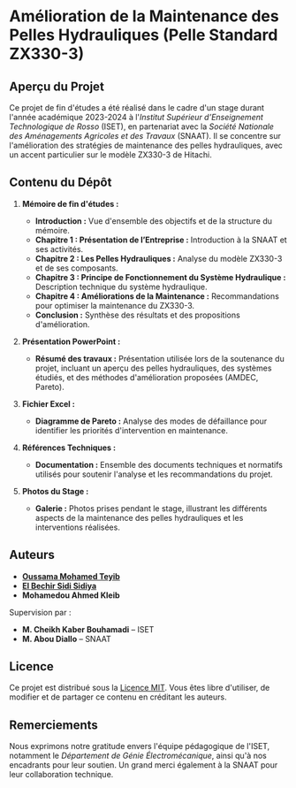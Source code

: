 # Amélioration de la Maintenance des Pelles Hydrauliques (Pelle Standard ZX330-3)

## Aperçu du Projet
Ce projet de fin d'études a été réalisé dans le cadre d'un stage durant l'année académique 2023-2024 à l'*Institut Supérieur d’Enseignement Technologique de Rosso* (ISET), en partenariat avec la *Société Nationale des Aménagements Agricoles et des Travaux* (SNAAT). Il se concentre sur l'amélioration des stratégies de maintenance des pelles hydrauliques, avec un accent particulier sur le modèle ZX330-3 de Hitachi.

## Contenu du Dépôt
1. **Mémoire de fin d'études :**
   - **Introduction :** Vue d'ensemble des objectifs et de la structure du mémoire.
   - **Chapitre 1 : Présentation de l’Entreprise :** Introduction à la SNAAT et ses activités.
   - **Chapitre 2 : Les Pelles Hydrauliques :** Analyse du modèle ZX330-3 et de ses composants.
   - **Chapitre 3 : Principe de Fonctionnement du Système Hydraulique :** Description technique du système hydraulique.
   - **Chapitre 4 : Améliorations de la Maintenance :** Recommandations pour optimiser la maintenance du ZX330-3.
   - **Conclusion :** Synthèse des résultats et des propositions d'amélioration.

2. **Présentation PowerPoint :**
   - **Résumé des travaux :** Présentation utilisée lors de la soutenance du projet, incluant un aperçu des pelles hydrauliques, des systèmes étudiés, et des méthodes d'amélioration proposées (AMDEC, Pareto).
   
3. **Fichier Excel :**
   - **Diagramme de Pareto :** Analyse des modes de défaillance pour identifier les priorités d'intervention en maintenance.

4. **Références Techniques :**
   - **Documentation :** Ensemble des documents techniques et normatifs utilisés pour soutenir l'analyse et les recommandations du projet.

5. **Photos du Stage :**
   - **Galerie :** Photos prises pendant le stage, illustrant les différents aspects de la maintenance des pelles hydrauliques et les interventions réalisées.

## Auteurs
- **[Oussama Mohamed Teyib](https://github.com/OussamaTeyib)**
- **[El Bechir Sidi Sidiya](https://github.com/bechirsidiya)**
- **Mohamedou Ahmed Kleib**

Supervision par :
- **M. Cheikh Kaber Bouhamadi** – ISET
- **M. Abou Diallo** – SNAAT

## Licence
Ce projet est distribué sous la [Licence MIT](LICENSE). Vous êtes libre d'utiliser, de modifier et de partager ce contenu en créditant les auteurs.

## Remerciements
Nous exprimons notre gratitude envers l'équipe pédagogique de l'ISET, notamment le *Département de Génie Électromécanique*, ainsi qu'à nos encadrants pour leur soutien. Un grand merci également à la SNAAT pour leur collaboration technique.
